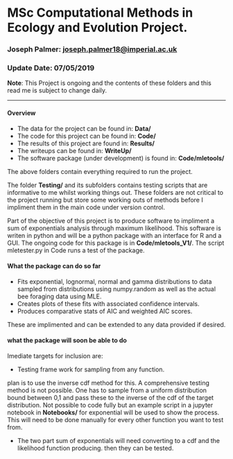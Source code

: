 # MSc Computational Methods in Ecology and Evolution Project.
### Joseph Palmer: <joseph.palmer18@imperial.ac.uk>
### Update Date: 07/05/2019

__Note__: This Project is ongoing and the contents of these folders and this read me is subject to change daily.

---

#### Overview
* The data for the project can be found in: __Data/__
* The code for this project can be found in: __Code/__
* The results of this project are found in: __Results/__
* The writeups can be found in: __WriteUp/__
* The software package (under development) is found in: __Code/mletools/__

The above folders contain everything required to run the project.

The folder __Testing/__ and its subfolders contains testing scripts that are informative to me whilst working things out. These folders are not critical to the project running but store some working outs of methods before I impliment them in the main code under version control.


Part of the objective of this project is to produce software to impliment a sum of exponentials analysis through maximum likelihood. This software is writen in python and will be a python package with an interface for R and a GUI. The ongoing code for this package is in __Code/mletools_V1/__. The script mletester.py in Code runs a test of the package.

#### What the package can do so far

* Fits exponential, lognormal, normal and gamma distributions to data sampled from distributions using numpy.random as well as the actual bee foraging data using MLE.
* Creates plots of these fits with associated confidence intervals.
* Produces comparative stats of AIC and weighted AIC scores.

These are implimented and can be extended to any data provided if desired.

#### what the package will soon be able to do
Imediate targets for inclusion are:

* Testing frame work for sampling from any function.

plan is to use the inverse cdf method for this. A comprehensive testing method is not possible. One has to sample from a uniform distribution bound between 0,1 and pass these to the inverse of the cdf of the target distribution. Not possible to code fully but an example script in a jupyter notebook in __Notebooks/__ for exponential will be used to show the process. This will need to be done manually for every other function you want to test from.

* The two part sum of exponentials will need converting to a cdf and the likelihood function producing. then they can be tested.
